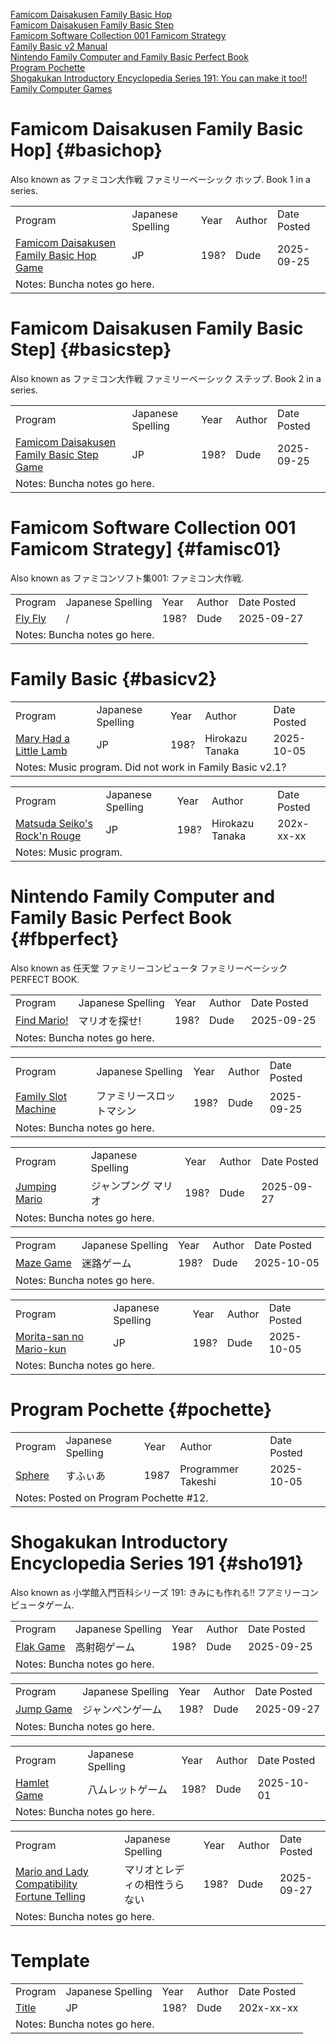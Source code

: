 <script src="sorttable.js"></script>

[Famicom Daisakusen Family Basic Hop](#basichop)<br>
[Famicom Daisakusen Family Basic Step](#basicstep)<br>
[Famicom Software Collection 001 Famicom Strategy](#famisc01)<br>
[Family Basic v2 Manual](#basicv2)<br>
[Nintendo Family Computer and Family Basic Perfect Book](#fbperfect)<br>
[Program Pochette](#pochette)<br>
[Shogakukan Introductory Encyclopedia Series 191: You can make it too!! Family Computer Games](#sho191)


# Famicom Daisakusen Family Basic Hop] {#basichop}

Also known as ファミコン大作戦 ファミリーベーシック ホップ. Book 1 in a series.

<table>
<tr><td>Program</td><td>Japanese Spelling</td><td>Year</td><td>Author</td><td>Date Posted</td></tr>
<tr><td><a href="https://www.gamingalexandria.com/wp/2025/09/famicom-daisakusen-family-basic-hop-game/" target="_blank">Famicom Daisakusen Family Basic Hop Game</a></td><td>JP</td><td>198?</td><td>Dude</td><td>2025-09-25</td></tr>
<tr><td colspan="5">Notes: Buncha notes go here.</td>
</tr>
</table>


# Famicom Daisakusen Family Basic Step] {#basicstep}

Also known as ファミコン大作戦 ファミリーベーシック ステップ. Book 2 in a series.

<table>
<tr><td>Program</td><td>Japanese Spelling</td><td>Year</td><td>Author</td><td>Date Posted</td></tr>
<tr><td><a href="https://www.gamingalexandria.com/wp/2025/09/famicom-daisakusen-family-basic-step-game/" target="_blank">Famicom Daisakusen Family Basic Step Game</a></td><td>JP</td><td>198?</td><td>Dude</td><td>2025-09-25</td></tr>
<tr><td colspan="5">Notes: Buncha notes go here.</td>
</tr>
</table>


# Famicom Software Collection 001 Famicom Strategy] {#famisc01}

Also known as ファミコンソフト集001: ファミコン大作戦.

<table>
<tr><td>Program</td><td>Japanese Spelling</td><td>Year</td><td>Author</td><td>Date Posted</td></tr>
<tr><td><a href="https://www.gamingalexandria.com/wp/2025/09/flyfly/" target="_blank">Fly Fly</a></td><td>/</td><td>198?</td><td>Dude</td><td>2025-09-27</td></tr>
<tr><td colspan="5">Notes: Buncha notes go here.</td>
</tr>
</table>


# Family Basic {#basicv2}

<table>
<tr><td>Program</td><td>Japanese Spelling</td><td>Year</td><td>Author</td><td>Date Posted</td></tr>
<tr><td><a href="https://www.gamingalexandria.com/wp/2025/10/music-mary-had-a-little-lamb/" target="_blank">Mary Had a Little Lamb</a></td><td>JP</td><td>198?</td><td>Hirokazu Tanaka</td><td>2025-10-05</td></tr>
<tr><td colspan="5">Notes: Music program. Did not work in Family Basic v2.1?</td>
</tr>
</table>

<table>
<tr><td>Program</td><td>Japanese Spelling</td><td>Year</td><td>Author</td><td>Date Posted</td></tr>
<tr><td><a href="https://www.gamingalexandria.com/wp/2025/10/music-matsuda-seikos-rock-n-rouge/" target="_blank">Matsuda Seiko's Rock'n Rouge</a></td><td>JP</td><td>198?</td><td>Hirokazu Tanaka</td><td>202x-xx-xx</td></tr>
<tr><td colspan="5">Notes: Music program.</td>
</tr>
</table>

# Nintendo Family Computer and Family Basic Perfect Book {#fbperfect}

Also known as 任天堂 ファミリーコンピュータ ファミリーベーシック PERFECT BOOK.

<table>
<tr><td>Program</td><td>Japanese Spelling</td><td>Year</td><td>Author</td><td>Date Posted</td></tr>
<tr><td><a href="https://www.gamingalexandria.com/wp/2025/09/find-mario/" target="_blank">Find Mario!</a></td><td>マリオを探せ!</td><td>198?</td><td>Dude</td><td>2025-09-25</td></tr>
<tr><td colspan="5">Notes: Buncha notes go here.</td>
</tr>
</table>

<table>
<tr><td>Program</td><td>Japanese Spelling</td><td>Year</td><td>Author</td><td>Date Posted</td></tr>
<tr><td><a href="https://www.gamingalexandria.com/wp/2025/09/family-slot-machine-%e3%83%95%e3%82%a1%e3%83%9f%e3%83%aa%e3%83%bc%e3%82%b9%e3%83%ad%e3%83%83%e3%83%88%e3%83%9e%e3%82%b7%e3%83%b3/" target="_blank">Family Slot Machine</a></td><td>ファミリースロットマシン</td><td>198?</td><td>Dude</td><td>2025-09-25</td></tr>
<tr><td colspan="5">Notes: Buncha notes go here.</td>
</tr>
</table>


<table>
<tr><td>Program</td><td>Japanese Spelling</td><td>Year</td><td>Author</td><td>Date Posted</td></tr>
<tr><td><a href="https://www.gamingalexandria.com/wp/2025/09/jumping-mario/" target="_blank">Jumping Mario</a></td><td>ジャンプング マリオ</td><td>198?</td><td>Dude</td><td>2025-09-27</td></tr>
<tr><td colspan="5">Notes: Buncha notes go here.</td>
</tr>
</table>

<table>
<tr><td>Program</td><td>Japanese Spelling</td><td>Year</td><td>Author</td><td>Date Posted</td></tr>
<tr><td><a href="https://www.gamingalexandria.com/wp/2025/10/maze-game/" target="_blank">Maze Game</a></td><td>迷路ゲーム</td><td>198?</td><td>Dude</td><td>2025-10-05</td></tr>
<tr><td colspan="5">Notes: Buncha notes go here.</td>
</tr>
</table>

<table>
<tr><td>Program</td><td>Japanese Spelling</td><td>Year</td><td>Author</td><td>Date Posted</td></tr>
<tr><td><a href="https://www.gamingalexandria.com/wp/2025/10/moritas-mario/" target="_blank">Morita-san no Mario-kun</a></td><td>JP</td><td>198?</td><td>Dude</td><td>2025-10-05</td></tr>
<tr><td colspan="5">Notes: Buncha notes go here.</td>
</tr>
</table>

# Program Pochette {#pochette}
<table>
<tr><td>Program</td><td>Japanese Spelling</td><td>Year</td><td>Author</td><td>Date Posted</td></tr>
<tr><td><a href="https://www.gamingalexandria.com/wp/2025/10/sphere/" target="_blank">Sphere</a></td><td>すふぃあ</td><td>1987</td><td>Programmer Takeshi</td><td>2025-10-05</td></tr>
<tr><td colspan="5">Notes: Posted on Program Pochette #12.</td>
</tr>
</table>

# Shogakukan Introductory Encyclopedia Series 191 {#sho191}

Also known as 小学館入門百科シリーズ 191: きみにも作れる!! フアミリーコンピュータゲーム.


<table>
<tr><td>Program</td><td>Japanese Spelling</td><td>Year</td><td>Author</td><td>Date Posted</td></tr>
<tr><td><a href="https://www.gamingalexandria.com/wp/2025/09/flak-game/" target="_blank">Flak Game</a></td><td>高射砲ゲーム</td><td>198?</td><td>Dude</td><td>2025-09-25</td></tr>
<tr><td colspan="5">Notes: Buncha notes go here.</td>
</tr>
</table>

<table>
<tr><td>Program</td><td>Japanese Spelling</td><td>Year</td><td>Author</td><td>Date Posted</td></tr>
<tr><td><a href="https://www.gamingalexandria.com/wp/2025/09/jump-game/" target="_blank">Jump Game</a></td><td>ジャンぺンゲ一ム</td><td>198?</td><td>Dude</td><td>2025-09-27</td></tr>
<tr><td colspan="5">Notes: Buncha notes go here.</td>
</tr>
</table>

<table>
<tr><td>Program</td><td>Japanese Spelling</td><td>Year</td><td>Author</td><td>Date Posted</td></tr>
<tr><td><a href="https://www.gamingalexandria.com/wp/2025/10/hamlet-game/" target="_blank">Hamlet Game</a></td><td>八ムレットゲーム</td><td>198?</td><td>Dude</td><td>2025-10-01</td></tr>
<tr><td colspan="5">Notes: Buncha notes go here.</td>
</tr>
</table>

<table>
<tr><td>Program</td><td>Japanese Spelling</td><td>Year</td><td>Author</td><td>Date Posted</td></tr>
<tr><td><a href="https://www.gamingalexandria.com/wp/2025/09/mario-and-lady-comptability-fortune-telling/" target="_blank">Mario and Lady Compatibility Fortune Telling</a></td><td>マリオとレディの相性うらない</td><td>198?</td><td>Dude</td><td>2025-09-27</td></tr>
<tr><td colspan="5">Notes: Buncha notes go here.</td>
</tr>
</table>

	

# Template
<table>
<tr><td>Program</td><td>Japanese Spelling</td><td>Year</td><td>Author</td><td>Date Posted</td></tr>
<tr><td><a href="Link" target="_blank">Title</a></td><td>JP</td><td>198?</td><td>Dude</td><td>202x-xx-xx</td></tr>
<tr><td colspan="5">Notes: Buncha notes go here.</td>
</tr>
</table>
